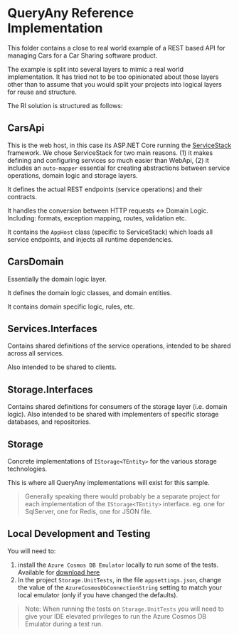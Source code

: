 # QueryAny Reference Implementation

This folder contains a close to real world example of a REST based API for managing Cars for a Car Sharing software product.

The example is split into several layers to mimic a real world implementation. 
It has tried not to be too opinionated about those layers other than to assume that you would split your projects into logical layers for reuse and structure.



The RI solution is structured as follows:

## CarsApi

This is the web host, in this case its ASP.NET Core running the [ServiceStack](http://www.servicestack.net) framework. We chose ServiceStack for two main reasons. (1) it makes defining and configuring services so much easier than WebApi, (2) it includes an `auto-mapper` essential for creating abstractions between service operations, domain logic and storage layers.

It defines the actual REST endpoints (service operations) and their contracts. 

It handles the conversion between HTTP requests <-> Domain Logic. Including: formats, exception mapping, routes, validation etc.

It contains the `AppHost` class (specific to ServiceStack) which loads all service endpoints, and injects all runtime dependencies.

## CarsDomain

Essentially the domain logic layer.

It defines the domain logic classes, and domain entities.

It contains domain specific logic, rules, etc.

## Services.Interfaces

Contains shared definitions of the service operations, intended to be shared across all services.

Also intended to be shared to clients.

## Storage.Interfaces

Contains shared definitions for consumers of the storage layer (i.e. domain logic).
Also intended to be shared with implementers of specific storage databases, and repositories.

## Storage

Concrete implementations of `IStorage<TEntity>` for the various storage technologies.

This is where all QueryAny implementations will exist for this sample.

> Generally speaking there would probably be a separate project for each implementation of the `IStorage<TEntity>` interface. eg. one for SqlServer, one for Redis, one for JSON file. 

## Local Development and Testing

You will need to: 

1. install the `Azure Cosmos DB Emulator` locally to run some of the tests. Available for [download here](https://aka.ms/cosmosdb-emulator)
1. In the project `Storage.UnitTests`, in the file `appsettings.json`, change the value of the `AzureCosmosDbConnectionString` setting to match your local emulator (only if you have changed the defaults).

> Note: When running the tests on `Storage.UnitTests` you will need to give your IDE elevated privileges to run the Azure Cosmos DB Emulator during a test run.